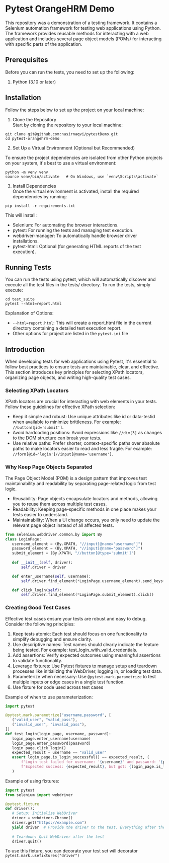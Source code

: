 # Pytest OrangeHRM Demo
This repository was a demonstration of a testing framework. It contains a Selenium automation framework for testing web applications using Python. The framework provides reusable methods for interacting with a web application and includes several page object models (POMs) for interacting with specific parts of the application.


## Prerequisites
Before you can run the tests, you need to set up the following:

1. Python (3.10 or later)


## Installation

Follow the steps below to set up the project on your local machine:

1. Clone the Repository \
Start by cloning the repository to your local machine:

  ```
  git clone git@github.com:nasirnaqvi/pytestDemo.git
  cd pytest-orangehrm-demo
  ```
2. Set Up a Virtual Environment (Optional but Recommended) 

  To ensure the project dependencies are isolated from other Python projects on your system, it's best to use a virtual environment:
  ```
  python -m venv venv
  source venv/bin/activate   # On Windows, use `venv\Scripts\activate`
   ```
3. Install Dependencies \
   Once the virtual environment is activated, install the required dependencies by running:
  ```
  pip install -r requirements.txt
   ```
   This will install:

  - Selenium: For automating the browser interactions.
  - pytest: For running the tests and managing test execution.
  - webdriver-manager: To automatically handle browser driver installations.
  - pytest-html: Optional (for generating HTML reports of the test execution).


## Running Tests
You can run the tests using pytest, which will automatically discover and execute all the test files in the tests/ directory. To run the tests, simply execute:

```
cd test_suite
pytest --html=report.html
```
Explanation of Options:
- `--html=report.html`: This will create a report.html file in the current directory containing a detailed test execution report.
- Other options for project are listed in the `pytest.ini` file

## Introduction
When developing tests for web applications using Pytest, it's essential to follow best practices to ensure tests are maintainable, clear, and effective. This section introduces key principles for selecting XPath locators, organizing page objects, and writing high-quality test cases.

### Selecting XPath Locators
XPath locators are crucial for interacting with web elements in your tests. Follow these guidelines for effective XPath selection:

- Keep it simple and robust: Use unique attributes like id or data-testid when available to minimize brittleness. For example: `//button[@id='submit']`.
- Avoid hardcoding positions: Avoid expressions like `//div[3]` as changes to the DOM structure can break your tests.
- Use relative paths: Prefer shorter, context-specific paths over absolute paths to make locators easier to read and less fragile. For example: `//form[@id='login']//input[@name='username']`.

### Why Keep Page Objects Separated
The Page Object Model (POM) is a design pattern that improves test maintainability and readability by separating page-related logic from test logic.

- Reusability: Page objects encapsulate locators and methods, allowing you to reuse them across multiple test cases.
- Readability: Keeping page-specific methods in one place makes your tests easier to understand.
- Maintainability: When a UI change occurs, you only need to update the relevant page object instead of all affected tests.

```python
from selenium.webdriver.common.by import By
class LoginPage:
   username_element = (By.XPATH, "//input[@name='username']")
   password_element = (By.XPATH, "//input[@name='password']")
   submit_element = (By.XPATH, "//button[@type='submit']")
  
   def __init__(self, driver):
       self.driver = driver

   def enter_username(self, username):
       self.driver.find_element(*LoginPage.username_element).send_keys(username)

   def click_login(self):
       self.driver.find_element(*LoginPage.submit_element).click()
```

### Creating Good Test Cases
Effective test cases ensure your tests are robust and easy to debug. Consider the following principles:

1. Keep tests atomic: Each test should focus on one functionality to simplify debugging and ensure clarity.
2. Use descriptive names: Test names should clearly indicate the feature being tested. For example: test_login_with_valid_credentials.
3. Add assertions: Verify expected outcomes using meaningful assertions to validate functionality.
4. Leverage fixtures: Use Pytest fixtures to manage setup and teardown processes like initializing the WebDriver, logging in, or loading test data.
5. Parameterize when necessary: Use `@pytest.mark.parametrize` to test multiple inputs or edge cases in a single test function.
6. Use fixture for code used across test cases


Example of when to use parameterization:
```python
import pytest

@pytest.mark.parametrize("username,password", [
   ("valid_user", "valid_pass"),
   ("invalid_user", "invalid_pass"),
])
def test_login(login_page, username, password):
   login_page.enter_username(username)
   login_page.enter_password(password)
   login_page.click_login()
   expected_result = username == "valid_user"
   assert login_page.is_login_successful() == expected_result, (
       f"Login test failed for username: '{username}' and password: '{password}'. "
       f"Expected success: {expected_result}, but got: {login_page.is_login_successful()}."
   )
```

Example of using fixtures:
```python
import pytest
from selenium import webdriver

@pytest.fixture
def driver():
   # Setup: Initialize WebDriver
   driver = webdriver.Chrome()
   driver.get("https://example.com")
   yield driver  # Provide the driver to the test. Everything after the yield runs once the test terminates
  
   # Teardown: Quit WebDriver after the test
   driver.quit()
```

To use this fixture, you can decorate your test set will decorator `pytest.mark.usefixtures("driver")`










